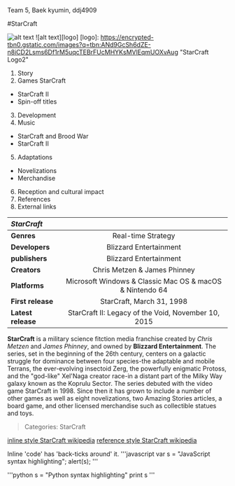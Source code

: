 Team 5, Baek kyumin, ddj4909

#StarCraft

![alt text](https://encrypted-tbn0.gstatic.com/images?q=tbn:ANd9GcSh6dZE-n8iCD2Lsms6Df1rM5uqcTEBrFUcMHYKsMVlEqmUOXvAugXvAug "StarCraft Logo1")
![alt text][logo]
[logo]: https://encrypted-tbn0.gstatic.com/images?q=tbn:ANd9GcSh6dZE-n8iCD2Lsms6Df1rM5uqcTEBrFUcMHYKsMVlEqmUOXvAug "StarCraft Logo2"

1. Story
2. Games
StarCraft
- StarCraft II
- Spin-off titles
3. Development
4. Music
- StarCraft and Brood War
- StarCraft II
5. Adaptations
- Novelizations
- Merchandise
6. Reception and cultural impact
7. References
8. External links


|*StarCraft*|   |
|:------- |:-:|
|**Genres**|Real-time Strategy|
|**Developers**|Blizzard Entertainment|
|**publishers**|Blizzard Entertainment|
|**Creators**|Chris Metzen & James Phinney|
|**Platforms**|Microsoft Windows & Classic Mac OS & macOS & Nintendo 64|
|**First release**|StarCraft, March 31, 1998|
|**Latest release**|StarCraft II: Legacy of the Void, November 10, 2015|


**StarCraft** is a military science fitction media franchise created by *Chris Metzen* and _James Phinney_, and owned by **Blizzard 
Entertainment**. The series, set in the beginning of the 26th century, centers on a galactic struggle for dominance between four 
species-the adaptable and mobile Terrans, the ever-evolving insectoid Zerg, the powerfully enigmatic Protoss, and the "god-like" 
Xel'Naga creator race-in a distant part of the Milky Way galaxy known as the Koprulu Sector. The series debuted with the video game 
StarCraft in 1998. Since then it has grown to include a number of other games as well as eight novelizations, two Amazing Stories 
articles, a board game, and other licensed merchandise such as collectible statues and toys.

> Categories: StarCraft

[inline style StarCraft wikipedia](https://en.wikipedia.org/wiki/StarCraft)
[reference style StarCraft wikipedia][arbitrary case-insensitive reference text]

[arbitrary case-insensitive reference text]: https://en.wikipedia/wiki/StarCraft


Inline 'code' has 'back-ticks around' it.
'''javascript
var s = "JavaScript syntax highlighting";
alert(s);
'''

'''python
s = "Python syntax highlighting"
print s
'''
